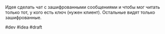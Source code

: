Идея сделать чат с зашифрованными сообщениями и чтобы мог читать только тот, у кого есть ключ (нужен клиент). Остальные видят только зашифрованные.

#dev #idea
#draft